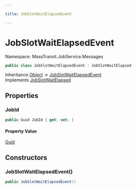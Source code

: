 ```yaml
---

title: JobSlotWaitElapsedEvent

---
```


# JobSlotWaitElapsedEvent

Namespace: MassTransit.JobService.Messages

```csharp
public class JobSlotWaitElapsedEvent : JobSlotWaitElapsed
```

Inheritance [Object](https://learn.microsoft.com/en-us/dotnet/api/system.object) → [JobSlotWaitElapsedEvent](../masstransit-jobservice-messages/jobslotwaitelapsedevent)<br/>
Implements [JobSlotWaitElapsed](../../masstransit-abstractions/masstransit-contracts-jobservice/jobslotwaitelapsed)

## Properties

### **JobId**

```csharp
public Guid JobId { get; set; }
```

#### Property Value

[Guid](https://learn.microsoft.com/en-us/dotnet/api/system.guid)<br/>

## Constructors

### **JobSlotWaitElapsedEvent()**

```csharp
public JobSlotWaitElapsedEvent()
```
